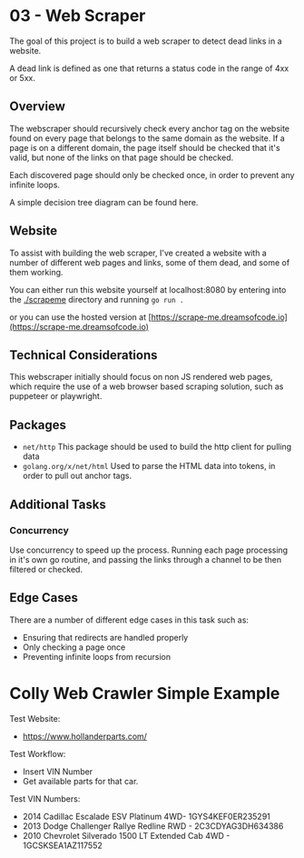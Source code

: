 # 03 - Web Scraper

The goal of this project is to build a web scraper to detect dead links in a website.

A dead link is defined as one that returns a status code in the range of 4xx or 5xx.

## Overview

The webscraper should recursively check every anchor tag on the website found on every page that belongs to the same domain as the website. If a page is on a different domain, the page itself should be checked that it's valid, but none of the links on that page should be checked.

Each discovered page should only be checked once, in order to prevent any infinite loops.

A simple decision tree diagram can be found here.

## Website

To assist with building the web scraper, I've created a website with a number of different web pages and links, some of them dead, and some of them working. 

You can either run this website yourself at localhost:8080 by entering into the [./scrapeme](./scrapeme) directory and running `go run .`

or you can use the hosted version at [https://scrape-me.dreamsofcode.io](https://scrape-me.dreamsofcode.io)

## Technical Considerations

This webscraper initially should focus on non JS rendered web pages, which require the use of a web browser based scraping solution, such as puppeteer or playwright.

## Packages

- `net/http` This package should be used to build the http client for pulling data
- `golang.org/x/net/html` Used to parse the HTML data into tokens, in order to pull out anchor tags.

## Additional Tasks

### Concurrency
Use concurrency to speed up the process. Running each page processing in it's own go routine, and passing the links through a channel to be then filtered or checked.

## Edge Cases

There are a number of different edge cases in this task such as:

- Ensuring that redirects are handled properly
- Only checking a page once
- Preventing infinite loops from recursion

# Colly Web Crawler Simple Example

Test Website:
- https://www.hollanderparts.com/

Test Workflow:
- Insert VIN Number
- Get available parts for that car.

Test VIN Numbers:
- 2014 Cadillac Escalade ESV Platinum 4WD- 1GYS4KEF0ER235291
- 2013 Dodge Challenger Rallye Redline RWD - 2C3CDYAG3DH634386
- 2010 Chevrolet Silverado 1500 LT Extended Cab 4WD - 1GCSKSEA1AZ117552